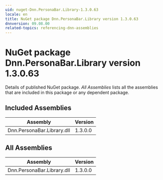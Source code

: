 ```yaml
---
uid: nuget-Dnn.PersonaBar.Library-1.3.0.63
locale: en
title: NuGet package Dnn.PersonaBar.Library version 1.3.0.63
dnnversion: 09.08.00
related-topics: referencing-dnn-assemblies
---
```


# NuGet package Dnn.PersonaBar.Library version 1.3.0.63
Details of published NuGet package.
*All Assemblies* lists all the assemblies that are included in this package or any dependent package.

## Included Assemblies

|Assembly|Version|
|---|---|
|Dnn.PersonaBar.Library.dll|1.3.0.0|

## All Assemblies

|Assembly|Version|
|---|---|
|Dnn.PersonaBar.Library.dll|1.3.0.0|

